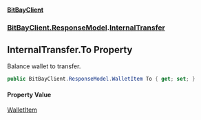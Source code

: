 #### [BitBayClient](./index.md 'index')
### [BitBayClient.ResponseModel](./BitBayClient-ResponseModel.md 'BitBayClient.ResponseModel').[InternalTransfer](./BitBayClient-ResponseModel-InternalTransfer.md 'BitBayClient.ResponseModel.InternalTransfer')
## InternalTransfer.To Property
Balance wallet to transfer.  
```csharp
public BitBayClient.ResponseModel.WalletItem To { get; set; }
```
#### Property Value
[WalletItem](./BitBayClient-ResponseModel-WalletItem.md 'BitBayClient.ResponseModel.WalletItem')  

